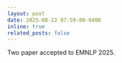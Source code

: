 ```yaml
---
layout: post
date: 2025-08-22 07:59:00-0400
inline: true
related_posts: false
---
```


Two paper accepted to EMNLP 2025.
